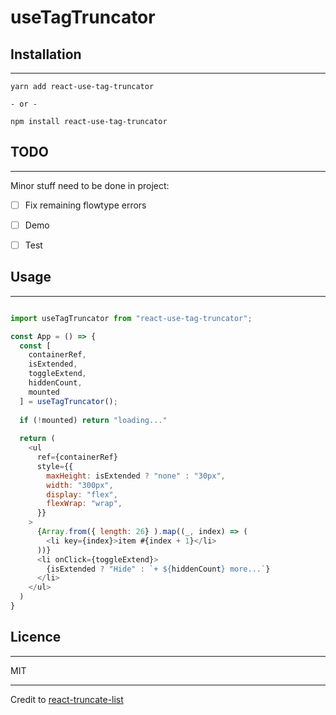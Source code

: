 # useTagTruncator

## Installation

---

```
yarn add react-use-tag-truncator

- or -

npm install react-use-tag-truncator
```

## TODO

---

Minor stuff need to be done in project:
- [ ] Fix remaining flowtype errors
- [ ] Demo
- [ ] Test


## Usage

---

```js

import useTagTruncator from "react-use-tag-truncator";

const App = () => {
  const [
    containerRef,
    isExtended,
    toggleExtend,
    hiddenCount,
    mounted
  ] = useTagTruncator();
  
  if (!mounted) return "loading..."
  
  return (
    <ul
      ref={containerRef}
      style={{
        maxHeight: isExtended ? "none" : "30px",
        width: "300px",
        display: "flex",
        flexWrap: "wrap",
      }}
    >
      {Array.from({ length: 26} ).map((_, index) => (
        <li key={index}>item #{index + 1}</li>
      ))}
      <li onClick={toggleExtend}>
        {isExtended ? "Hide" : `+ ${hiddenCount} more...`}
      </li>
    </ul>
  )
}
```

## Licence

---

MIT


---

Credit to [react-truncate-list](https://github.com/maladr0it/react-truncate-list)
